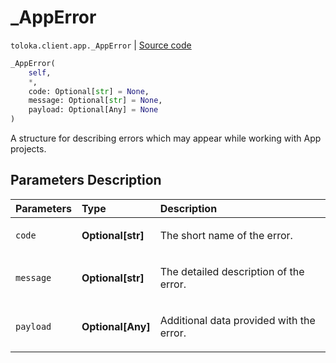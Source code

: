 # _AppError
`toloka.client.app._AppError` | [Source code](https://github.com/Toloka/toloka-kit/blob/v1.1.3/src/client/app/__init__.py#L20)

```python
_AppError(
    self,
    *,
    code: Optional[str] = None,
    message: Optional[str] = None,
    payload: Optional[Any] = None
)
```

A structure for describing errors which may appear while working with App projects.

## Parameters Description

| Parameters | Type | Description |
| :----------| :----| :-----------|
`code`|**Optional\[str\]**|<p>The short name of the error.</p>
`message`|**Optional\[str\]**|<p>The detailed description of the error.</p>
`payload`|**Optional\[Any\]**|<p>Additional data provided with the error.</p>
